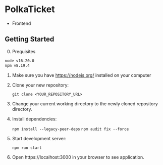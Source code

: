 # PolkaTicket

- Frontend
## Getting Started

0. Prequisites

```sh
node v16.20.0
npm v8.19.4
```

1. Make sure you have https://nodejs.org/ installed on your computer
2. Clone your new repository:

   `git clone <YOUR_REPOSITORY_URL>`

3. Change your current working directory to the newly cloned repository directory.
4. Install dependencies:

   `npm install --legacy-peer-deps`
   `npm audit fix --force`

5. Start development server:

   `npm run start`

6. Open https://localhost:3000 in your browser to see application.

[logo]: https://media.graphassets.com/BKYMf3aYTA677cyTS7pd "PolkaTicket"
